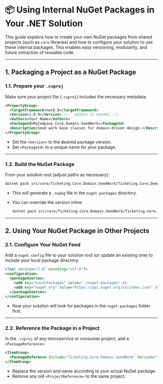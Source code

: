 ﻿# 📦 Using Internal NuGet Packages in Your .NET Solution

This guide explains how to create your own NuGet packages from shared projects (such as `core` libraries) and how to configure your solution to use these internal packages. This enables easy versioning, modularity, and future extraction of reusable code.

---

## 1. Packaging a Project as a NuGet Package

### 1.1. Prepare your `.csproj`

Make sure your project file (`.csproj`) includes the necessary metadata:

```xml
<PropertyGroup>
  <TargetFramework>net8.0</TargetFramework>
  <Version>1.0.0</Version> <!-- Update as needed -->
  <Authors>Your Name</Authors>
  <PackageId>MyCompany.Core.Domain.SeedWork</PackageId>
  <Description>Seed work base classes for domain-driven design.</Description>
</PropertyGroup>
```

* Set the `<Version>` to the desired package version.
* Set `<PackageId>` to a unique name for your package.

---

### 1.2. Build the NuGet Package

From your solution root (adjust paths as necessary):

```sh
dotnet pack src/core/Ticketing.Core.Domain.SeedWork/Ticketing.Core.Domain.SeedWork.csproj -o ./nuget-packages
```

* This will generate a `.nupkg` file in the `nuget-packages` directory.
* You can override the version inline:

  ```sh
  dotnet pack src/core/Ticketing.Core.Domain.SeedWork/Ticketing.Core.Domain.SeedWork.csproj -p:Version=1.1.0 -o ./nuget-packages
  ```

---

## 2. Using Your NuGet Package in Other Projects

### 2.1. Configure Your NuGet Feed

Add a `nuget.config` file to your solution root (or update an existing one) to include your local package directory:

```xml
<?xml version="1.0" encoding="utf-8"?>
<configuration>
  <packageSources>
    <add key="LocalPackages" value="./nuget-packages" />
    <add key="nuget.org" value="https://api.nuget.org/v3/index.json" />
  </packageSources>
</configuration>
```

* Now your solution will look for packages in the `nuget-packages` folder first.

---

### 2.2. Reference the Package in a Project

In the `.csproj` of any microservice or consumer project, add a `<PackageReference>`:

```xml
<ItemGroup>
  <PackageReference Include="Ticketing.Core.Domain.SeedWork" Version="1.0.0" />
</ItemGroup>
```

* Replace the version and name according to your actual NuGet package.
* Remove any old `<ProjectReference>` to the same project.
